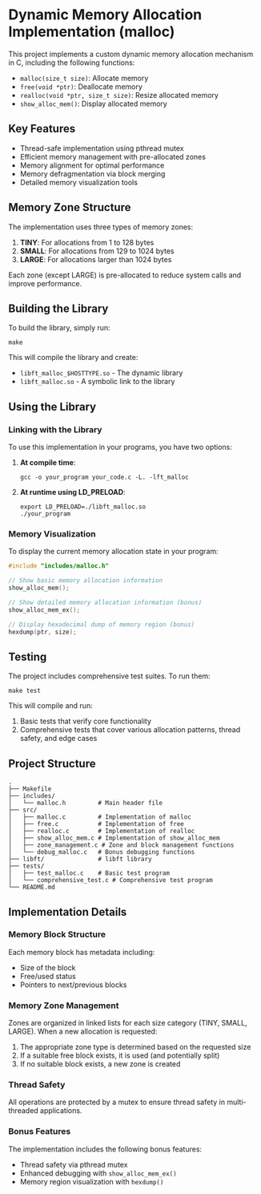 # Dynamic Memory Allocation Implementation (malloc)

This project implements a custom dynamic memory allocation mechanism in C, including the following functions:
- `malloc(size_t size)`: Allocate memory
- `free(void *ptr)`: Deallocate memory
- `realloc(void *ptr, size_t size)`: Resize allocated memory
- `show_alloc_mem()`: Display allocated memory

## Key Features

- Thread-safe implementation using pthread mutex
- Efficient memory management with pre-allocated zones
- Memory alignment for optimal performance
- Memory defragmentation via block merging
- Detailed memory visualization tools

## Memory Zone Structure

The implementation uses three types of memory zones:

1. **TINY**: For allocations from 1 to 128 bytes
2. **SMALL**: For allocations from 129 to 1024 bytes
3. **LARGE**: For allocations larger than 1024 bytes

Each zone (except LARGE) is pre-allocated to reduce system calls and improve performance.

## Building the Library

To build the library, simply run:

```
make
```

This will compile the library and create:
- `libft_malloc_$HOSTTYPE.so` - The dynamic library
- `libft_malloc.so` - A symbolic link to the library

## Using the Library

### Linking with the Library

To use this implementation in your programs, you have two options:

1. **At compile time**:
   ```
   gcc -o your_program your_code.c -L. -lft_malloc
   ```

2. **At runtime using LD_PRELOAD**:
   ```
   export LD_PRELOAD=./libft_malloc.so
   ./your_program
   ```

### Memory Visualization

To display the current memory allocation state in your program:

```c
#include "includes/malloc.h"

// Show basic memory allocation information
show_alloc_mem();

// Show detailed memory allocation information (bonus)
show_alloc_mem_ex();

// Display hexadecimal dump of memory region (bonus)
hexdump(ptr, size);
```

## Testing

The project includes comprehensive test suites. To run them:

```
make test
```

This will compile and run:
1. Basic tests that verify core functionality
2. Comprehensive tests that cover various allocation patterns, thread safety, and edge cases

## Project Structure

```
.
├── Makefile
├── includes/
│   └── malloc.h         # Main header file
├── src/
│   ├── malloc.c         # Implementation of malloc
│   ├── free.c           # Implementation of free
│   ├── realloc.c        # Implementation of realloc
│   ├── show_alloc_mem.c # Implementation of show_alloc_mem
│   ├── zone_management.c # Zone and block management functions
│   └── debug_malloc.c   # Bonus debugging functions
├── libft/               # libft library
├── tests/
│   ├── test_malloc.c    # Basic test program
│   └── comprehensive_test.c # Comprehensive test program
└── README.md
```

## Implementation Details

### Memory Block Structure

Each memory block has metadata including:
- Size of the block
- Free/used status
- Pointers to next/previous blocks

### Memory Zone Management

Zones are organized in linked lists for each size category (TINY, SMALL, LARGE). When a new allocation is requested:

1. The appropriate zone type is determined based on the requested size
2. If a suitable free block exists, it is used (and potentially split)
3. If no suitable block exists, a new zone is created

### Thread Safety

All operations are protected by a mutex to ensure thread safety in multi-threaded applications.

### Bonus Features

The implementation includes the following bonus features:
- Thread safety via pthread mutex
- Enhanced debugging with `show_alloc_mem_ex()`
- Memory region visualization with `hexdump()`